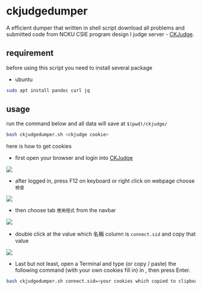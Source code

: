# ckjudgedumper

A efficient dumper that written in shell script download all problems and submitted code from NCKU CSIE program design I judge server - [CKJudge](https://ckj.csie.ncku.edu.tw/#/).

## requirement

before using this script you need to install several package

+ ubuntu 
```bash
sudo apt install pandoc curl jq
```

## usage

run the command below and all data will save at ``$(pwd)/ckjudge/``

``` bash
bash ckjudgedumper.sh <ckjudge cookie>
```

here is how to get cookies

+ first open your browser and login into [CKJudge](https://ckj.csie.ncku.edu.tw/#/)

![](https://i.imgur.com/KzJb3M6.png)

+ after logged in, press F12 on keyboard or right click on webpage choose `檢查`

![](https://i.imgur.com/GvpLukM.png)

+ then choose tab `應用程式` from the navbar

![](https://i.imgur.com/fCorfA9.png)

+ double click at the value which 名稱 column is `connect.sid` and copy that value

![](https://i.imgur.com/ImYXxa1.png)

+ Last but not least, open a Terminal and type (or copy / paste) the following command (with your own cookies fill in) in , then press Enter.

```bash
bash ckjudgedumper.sh connect.sid=<your cookies which copied to clipboard previously>
```